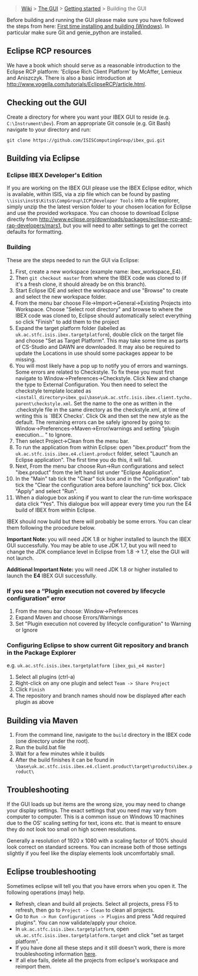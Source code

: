 > [Wiki](Home) > [The GUI](The-GUI) > [Getting started](GUI-Getting-Started) > Building the GUI

Before building and running the GUI please make sure you have followed the steps from here: [First time installing and building (Windows)](First-time-installing-and-building-(Windows)). In particular make sure Git and genie_python are installed.

## Eclipse RCP resources

We have a book which should serve as a reasonable introduction to the Eclipse RCP platform: 'Eclipse Rich Client Platform' by McAffer, Lemieux and Aniszczyk. There is also a basic introduction at http://www.vogella.com/tutorials/EclipseRCP/article.html.

## Checking out the GUI

Create a directory for where you want your IBEX GUI to reside (e.g. `C:\Instrument\Dev`). From an appropriate Git console (e.g. Git Bash) navigate to your directory and run:

`git clone https://github.com/ISISComputingGroup/ibex_gui.git`

## Building via Eclipse ##

### Eclipse IBEX Developer's Edition

If you are working on the IBEX GUI please use the IBEX Eclipse editor, which is available, within ISIS, via a zip file which can be found by pasting `\\isis\inst$\Kits$\CompGroup\ICP\Developer Tools` into a file explorer, simply unzip the the latest version folder to your chosen location for Eclipse and use the provided workspace. You can choose to download Eclipse directly from http://www.eclipse.org/downloads/packages/eclipse-rcp-and-rap-developers/mars1, but you will need to alter settings to get the correct defaults for formatting.

### Building

These are the steps needed to run the GUI via Eclipse:

1. First, create a new workspace (example name: ibex_workspace_E4).
2. Then `git checkout master` from where the IBEX code was cloned to (if it's a fresh clone, it should already be on this branch).
3. Start Eclipse IDE and select the workspace and use "Browse" to create and select the new workspace folder.
4. From the menu bar choose File->Import->General->Existing Projects into Workspace. Choose "Select root directory" and browse to where the IBEX code was cloned to, Eclipse should automatically select everything so click "Finish" to add them to the project
5. Expand the target platform folder (labelled as ``uk.ac.stfc.isis.ibex.targetplatform``), double click on the target file and choose "Set as Target Platform". This may take some time as parts of CS-Studio and DAWN are downloaded. It may also be required to update the Locations in use should some packages appear to be missing. 
6. You will most likely have a pop up to notify you of errors and warnings. Some errors are related to Checkstyle. To fix these you must first navigate to Window->Preferences->Checkstyle. Click New and change the type to External Configuration. You then need to select the checkstyle template located as ``<install_directory>ibex_gui\base\uk.ac.stfc.isis.ibex.client.tycho.parent\checkstyle.xml``. Set the name to the one as written in the .checkstyle file in the same directory as the checkstyle.xml, at time of writing this is `IBEX Checks'. Click Ok and then set the new style as the default. The remaining errors can be safely ignored by going to: Window->Preferences->Maven->Error/warnings and setting "plugin execution... " to Ignore.
7. Then select Project->Clean from the menu bar.
8. To run the application from within Eclipse: open "ibex.product" from the ``uk.ac.stfc.isis.ibex.e4.client.product`` folder, select "Launch an Eclipse application". The first time you do this, it will fail.
9. Next, From the menu bar choose Run->Run configurations and select "ibex.product" from the left hand list under "Eclipse Application".
10. In the "Main" tab tick the "Clear" tick box and in the "Configuration" tab tick the "Clear the configuration area before launching" tick box. Click "Apply" and select "Run".
11. When a dialogue box asking if you want to clear the run-time workspace data click "Yes". This dialogue box will appear every time you run the E4 build of IBEX from within Eclipse.

IBEX should now build but there will probably be some errors. You can clear them following the procedure below.

**Important Note:** you will need JDK 1.8 or higher installed to launch the IBEX GUI successfully. You may be able to use JDK 1.7, but you will need to change the JDK compliance level in Eclipse from 1.8 -> 1.7, else the GUI will not launch.

**Additional Important Note:** you will need JDK 1.8 or higher installed to launch the **E4** IBEX GUI successfully.

### If you see a “Plugin execution not covered by lifecycle configuration” error
1. From the menu bar choose: Window->Preferences
1. Expand Maven and choose Errors/Warnings
1. Set "Plugin execution not covered by lifecycle configuration" to Warning or Ignore

### Configuring Eclipse to show current Git repository and branch in the Package Explorer

e.g. `uk.ac.stfc.isis.ibex.targetplatform [ibex_gui_e4 master]`

1. Select all plugins (ctrl-a)
1. Right-click on any one plugin and select `Team -> Share Project`
1. Click `Finish`
1. The repository and branch names should now be displayed after each plugin as above

## Building via Maven ##

1. From the command line, navigate to the `build` directory in the IBEX code (one directory under the root).
1. Run the build.bat file
1. Wait for a few minutes while it builds
1. After the build finishes it can be found in `\base\uk.ac.stfc.isis.ibex.e4.client.product\target\products\ibex.product\`

## Troubleshooting ##

If the GUI loads up but items are the wrong size, you may need to change your display settings. The exact settings that you need may vary from computer to computer. This is a common issue on Windows 10 machines due to the OS' scaling setting for text, icons etc. that is meant to ensure they do not look too small on high screen resolutions. 

Generally a resolution of 1920 x 1080 with a scaling factor of 100% should look correct on standard screens. You can increase both of those settings slightly if you feel like the display elements look uncomfortably small.

## Eclipse troubleshooting ##

Sometimes eclipse will tell you that you have errors when you open it. The following operations (may) help.
- Refresh, clean and build all projects. Select all projects, press F5 to refresh, then go to `Project -> Clean` to clean all projects.
- Go to `Run -> Run Configurations -> Plugins` and press "Add required plugins". You can now validate/apply your choice.
- In `uk.ac.stfc.isis.ibex.targetplatform`, open `uk.ac.stfc.isis.ibex.targetplatform.target` and click "set as target platform". 
- If you have done all these steps and it still doesn't work, there is more troubleshooting information [here](https://github.com/ISISComputingGroup/ibex_developers_manual/wiki/Common-Eclipse-Issues).
- If all else fails, delete all the projects from eclipse's workspace and reimport them.